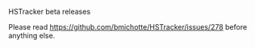 HSTracker beta releases

Please read https://github.com/bmichotte/HSTracker/issues/278 before anything else.
